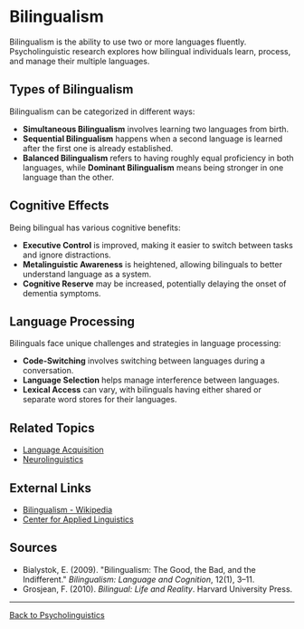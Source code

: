 # Bilingualism

Bilingualism is the ability to use two or more languages fluently. Psycholinguistic research explores how bilingual individuals learn, process, and manage their multiple languages.

## Types of Bilingualism

Bilingualism can be categorized in different ways:

- **Simultaneous Bilingualism** involves learning two languages from birth.
- **Sequential Bilingualism** happens when a second language is learned after the first one is already established.
- **Balanced Bilingualism** refers to having roughly equal proficiency in both languages, while **Dominant Bilingualism** means being stronger in one language than the other.

## Cognitive Effects

Being bilingual has various cognitive benefits:

- **Executive Control** is improved, making it easier to switch between tasks and ignore distractions.
- **Metalinguistic Awareness** is heightened, allowing bilinguals to better understand language as a system.
- **Cognitive Reserve** may be increased, potentially delaying the onset of dementia symptoms.

## Language Processing

Bilinguals face unique challenges and strategies in language processing:

- **Code-Switching** involves switching between languages during a conversation.
- **Language Selection** helps manage interference between languages.
- **Lexical Access** can vary, with bilinguals having either shared or separate word stores for their languages.

## Related Topics

- [Language Acquisition](Language-Acquisition.md)
- [Neurolinguistics](../Core/Neurolinguistics.md)

## External Links

- [Bilingualism - Wikipedia](https://en.wikipedia.org/wiki/Bilingualism)
- [Center for Applied Linguistics](https://www.cal.org/)

## Sources

- Bialystok, E. (2009). "Bilingualism: The Good, the Bad, and the Indifferent." *Bilingualism: Language and Cognition*, 12(1), 3–11.
- Grosjean, F. (2010). *Bilingual: Life and Reality*. Harvard University Press.

---

[Back to Psycholinguistics](README.md)
